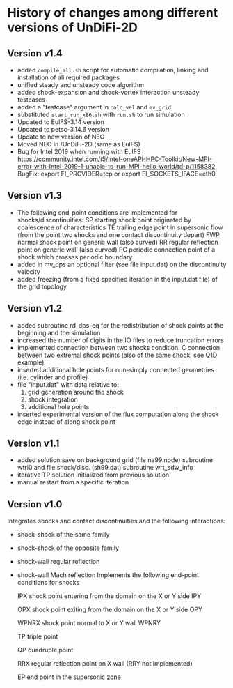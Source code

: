 History of changes among different versions of **UnDiFi-2D**
============================================================

## Version v1.4
- added `compile_all.sh` script for automatic compilation, linking and installation of all required packages
- unified steady and unsteady code algorithm
- added shock-expansion and shock-vortex interaction unsteady testcases
- added a "testcase" argument in `calc_vel` and `mv_grid`
- substituted `start_run_x86.sh` with `run.sh` to run simulation
- Updated to EulFS-3.14 version
- Updated to petsc-3.14.6 version
- Update to new version of NEO
- Moved NEO in /UnDiFi-2D (same as EulFS)
- Bug for Intel 2019 when running with EulFS
  https://community.intel.com/t5/Intel-oneAPI-HPC-Toolkit/New-MPI-error-with-Intel-2019-1-unable-to-run-MPI-hello-world/td-p/1158382
  BugFix: export FI_PROVIDER=tcp or export FI_SOCKETS_IFACE=eth0

## Version v1.3
- The following end-point conditions are implemented for shocks/discontinuities:
  SP    starting shock point originated by coalescence of characteristics
  TE    trailing edge point in supersonic flow (from the point two shocks and one contact discontinuity depart)
  FWP   normal shock point on generic wall (also curved)
  RR    regular reflection point on generic wall (also curved)
  PC    periodic connection point of a shock which crosses periodic boundary
- added in mv_dps an optional filter (see file input.dat) on the discontinuity velocity
- added freezing (from a fixed specified iteration in the input.dat file) of the grid topology

## Version v1.2
- added subroutine rd_dps_eq for the redistribution of shock points at the beginning and the simulation
- increased the number of digits in the IO files to reduce truncation errors
- implemented connection between two shocks condition:
   C connection between two extremal shock points (also of the same shock, see Q1D example)
- inserted additional hole points for non-simply connected geometries (i.e. cylinder and profile)
- file "input.dat" with data relative to:
    1) grid generation around the shock
    2) shock integration
    3) additional hole points
- inserted experimental version of the flux computation along the shock edge instead of along shock point

## Version v1.1
- added solution save on background grid (file na99.node)
  subroutine wtri0 and file shock/disc. (sh99.dat) subroutine wrt_sdw_info
- iterative TP solution initialized from previous solution
- manual restart from a specific iteration

## Version v1.0
Integrates shocks and contact discontinuities and the following interactions:
- shock-shock of the same family
- shock-shock of the opposite family
- shock-wall regular reflection
- shock-wall Mach reflection
Implements the following end-point conditions for shocks

  IPX   shock point entering from the domain on the X or Y side
  IPY

  OPX   shock point exiting from the domain on the X or Y side
  OPY

  WPNRX shock point normal to X or Y wall
  WPNRY

  TP    triple point

  QP    quadruple point

  RRX   regular reflection point on X wall
        (RRY not implemented)

  EP    end point in the supersonic zone
